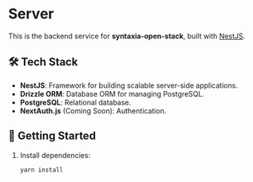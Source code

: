 # Server

This is the backend service for **syntaxia-open-stack**, built with [NestJS](https://nestjs.com/).

## 🛠️ Tech Stack

- **NestJS**: Framework for building scalable server-side applications.
- **Drizzle ORM**: Database ORM for managing PostgreSQL.
- **PostgreSQL**: Relational database.
- **NextAuth.js** (Coming Soon): Authentication.

## 🚀 Getting Started

1. Install dependencies:
   ```bash
   yarn install
   ```
